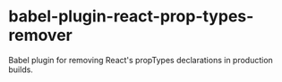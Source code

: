 # babel-plugin-react-prop-types-remover
Babel plugin for removing React's propTypes declarations in production builds.
